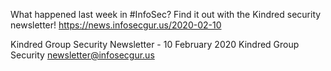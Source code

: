What happened last week in #InfoSec? Find it out with the Kindred security newsletter!
https://news.infosecgur.us/2020-02-10

Kindred Group Security Newsletter - 10 February 2020
Kindred Group Security
newsletter@infosecgur.us
